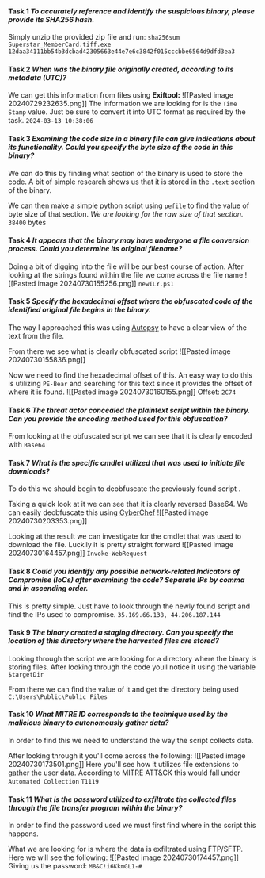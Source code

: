 #### Task 1 *To accurately reference and identify the suspicious binary, please provide its SHA256 hash.*
 Simply unzip the provided zip file and run:
	 `sha256sum Superstar_MemberCard.tiff.exe`
		`12daa34111bb54b3dcbad42305663e44e7e6c3842f015cccbbe6564d9dfd3ea3`
#### Task 2 *When was the binary file originally created, according to its metadata (UTC)?*
 We can get this information from files using **Exiftool:**
	![[Pasted image 20240729232635.png]]
	The information we are looking for is the `Time Stamp` value. Just be sure to convert it into UTC format as required by the task.
		 `2024-03-13 10:38:06`

#### Task 3 *Examining the code size in a binary file can give indications about its functionality. Could you specify the byte size of the code in this binary?*
We can do this by finding what section of the binary is used to store the code. A bit of simple research shows us that it is stored in the `.text` section of the binary. 

We can then make a simple python script using `pefile` to find the value of byte size of that section.  *We are looking for the raw size of that section.*
	 `38400` bytes

#### Task 4 *It appears that the binary may have undergone a file conversion process. Could you determine its original filename?*
Doing a bit of digging into the file will be our best course of action.
After looking at the strings found within the file we come across the file name 
	![[Pasted image 20240730155256.png]]
		`newILY.ps1` 

#### Task 5 *Specify the hexadecimal offset where the obfuscated code of the identified original file begins in the binary.*
The way I approached this was using [Autopsy](https://www.autopsy.com/) to have a clear view of the text from the file. 

From there we see what is clearly obfuscated script 
	 ![[Pasted image 20240730155836.png]]

Now we need to find the hexadecimal offset of this. An easy way to do this is utilizing `PE-Bear` and searching for this text since it provides the offset of where it is found. 
	 ![[Pasted image 20240730160155.png]]
	 Offset: `2C74` 
	 

#### Task 6 *The threat actor concealed the plaintext script within the binary. Can you provide the encoding method used for this obfuscation?*
From looking at the obfuscated script we can see that it is clearly encoded with `Base64` 

#### Task 7 *What is the specific cmdlet utilized that was used to initiate file downloads?*
To do this we should begin to deobfuscate the previously found script . 

Taking a quick look at it we can see that it is clearly reversed Base64. 
We can easily deobfuscate this using [CyberChef](https://gchq.github.io/CyberChef/) 
	![[Pasted image 20240730203353.png]]

Looking at the result we can investigate for the cmdlet that was used to download the file. Luckily it is pretty straight forward
	![[Pasted image 20240730164457.png]]
	 `Invoke-WebRequest` 

#### Task 8 *Could you identify any possible network-related Indicators of Compromise (IoCs) after examining the code? Separate IPs by comma and in ascending order.*
This is pretty simple. Just have to look through the newly found script and find the IPs used to compromise. 
`35.169.66.138, 44.206.187.144`

#### Task 9 *The binary created a staging directory. Can you specify the location of this directory where the harvested files are stored?*
Looking through the script we are looking for a directory where the binary is storing files. 
After looking through the code youll notice it using the variable `$targetDir`

From there we can find the value of it and get the directory being used
	`C:\Users\Public\Public Files` 

#### Task 10 *What MITRE ID corresponds to the technique used by the malicious binary to autonomously gather data?*
In order to find this we need to understand the way the script collects data. 

After looking through it you'll come across the following: 
	 ![[Pasted image 20240730173501.png]]
Here you'll see how it utilizes file extensions to gather the user data. 
According to MITRE ATT&CK this would fall under `Automated Collection` 
	`T1119` 

#### Task 11 *What is the password utilized to exfiltrate the collected files through the file transfer program within the binary?*
In order to find the password used we must first find where in the script this happens. 

What we are looking for is where the data is exfiltrated using FTP/SFTP. Here we will see the following:
	![[Pasted image 20240730174457.png]]
	 Giving us the password:  `M8&C!i6KkmGL1-#` 
